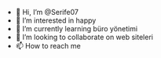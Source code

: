 - 👋 Hi, I’m @Serife07
- 👀 I’m interested in happy
- 🌱 I’m currently learning büro yönetimi
- 💞️ I’m looking to collaborate on web siteleri 
- 📫 How to reach me 

<!---
Serife07/Serife07 is a ✨ special ✨ repository because its `README.md` (this file) appears on your GitHub profile.
You can click the Preview link to take a look at your changes.
--->
